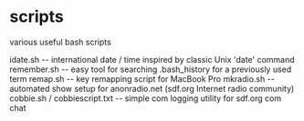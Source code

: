 # scripts
various useful bash scripts

idate.sh -- international date / time inspired by classic Unix 'date' command
remember.sh -- easy tool for searching .bash_history for a previously used term
remap.sh -- key remapping script for MacBook Pro
mkradio.sh -- automated show setup for anonradio.net (sdf.org Internet radio community)
cobbie.sh / cobbiescript.txt -- simple com logging utility for sdf.org com chat
